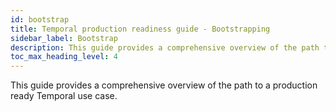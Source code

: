 ```yaml
---
id: bootstrap
title: Temporal production readiness guide - Bootstrapping
sidebar_label: Bootstrap
description: This guide provides a comprehensive overview of the path to a production ready Temporal use case.
toc_max_heading_level: 4
---
```


<!-- THIS FILE IS GENERATED. DO NOT EDIT THIS FILE DIRECTLY -->

This guide provides a comprehensive overview of the path to a production ready Temporal use case.


